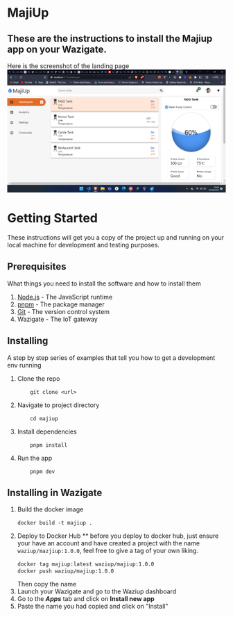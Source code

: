 # MajiUp
## These are the instructions to install the Majiup app on your Wazigate. 
Here is the screenshot of the landing page
![Image of landing page](./images/landingpage.png)

# Getting Started
These instructions will get you a copy of the project up and running on your local machine for development and testing purposes.

## Prerequisites
What things you need to install the software and how to install them
1. [Node.js](https://nodejs.org/en/download/) - The JavaScript runtime
2. [pnpm](https://pnpm.js.org/en/installation) - The package manager
3. [Git](https://git-scm.com/downloads) - The version control system
4. Wazigate - The IoT gateway
## Installing
A step by step series of examples that tell you how to get a development env running
1. Clone the repo
    ``` 
        git clone <url>
    ```
2. Navigate to project directory
    ``` 
        cd majiup
    ```
3. Install dependencies
    ```
        pnpm install
    ```
4. Run the app
    ```
        pnpm dev
    ```
## Installing in Wazigate
1. Build the docker image
    ```
    docker build -t majiup .
    ```
2. Deploy to Docker Hub
    ** before you deploy to docker hub, just ensure your have an account and have created a project with the name ``waziup/mazjiup:1.0.0``, feel free to give a tag of your own liking. 
    ```
    docker tag majiup:latest waziup/majiup:1.0.0
    docker push waziup/majiup:1.0.0
    ```
    Then copy the name
3. Launch your Wazigate and go to the Waziup dashboard
4. Go to the ***Apps*** tab and click on **Install new app**
5. Paste the name you had copied and click on "Install"
